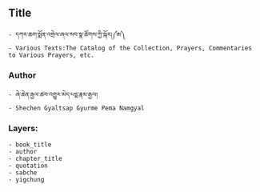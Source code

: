 ## Title
	- དཀར་ཆག་སྨོན་འགྲེལ་ཞལ་སབ་སྣ་ཚོགས་ཀྱི་སྐོར།༼ཨ༽
	- Various Texts:The Catalog of the Collection, Prayers, Commentaries to Various Prayers, etc.

### Author
	- ཞེ་ཆེན་རྒྱལ་ཚབ་འགྱུར་མེད་པདྨ་རྣམ་རྒྱལ།
	- Shechen Gyaltsap Gyurme Pema Namgyal

### Layers:
	- book_title
	- author
	- chapter_title
	- quotation
	- sabche
	- yigchung
